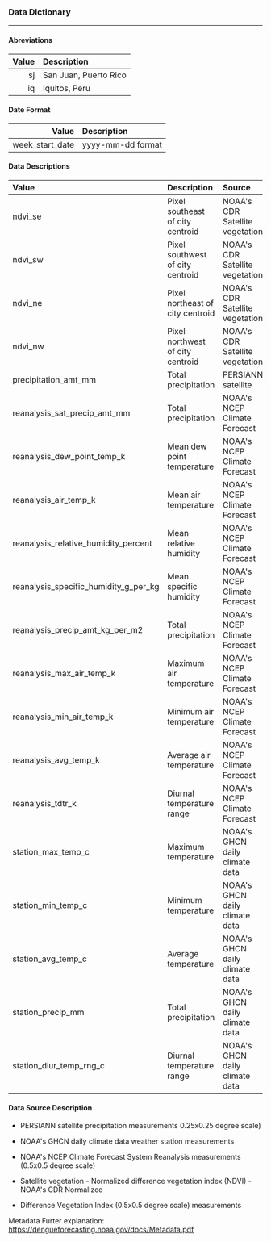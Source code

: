 ### Data Dictionary
--- 


#### Abreviations

|Value | Description|
|---:| :---| 
|sj | San Juan, Puerto Rico|
|iq | Iquitos, Peru|


#### Date Format
|Value | Description|
| ---:| :---| 
|week_start_date |  yyyy-mm-dd format|


#### Data Descriptions

|Value |Description|Source|
|:---|:---|:---|
|ndvi_se | Pixel southeast of city centroid| NOAA's CDR Satellite vegetation|
|ndvi_sw | Pixel southwest of city centroid|NOAA's CDR Satellite vegetation|
|ndvi_ne | Pixel northeast of city centroid|NOAA's CDR Satellite vegetation|
|ndvi_nw |Pixel northwest of city centroid|NOAA's CDR Satellite vegetation|
|precipitation_amt_mm | Total precipitation| PERSIANN satellite|
|reanalysis_sat_precip_amt_mm|Total precipitation|NOAA's NCEP Climate Forecast|
|reanalysis_dew_point_temp_k |Mean dew point temperature|NOAA's NCEP Climate Forecast|
|reanalysis_air_temp_k | Mean air temperature|NOAA's NCEP Climate Forecast|
|reanalysis_relative_humidity_percent |Mean relative humidity|NOAA's NCEP Climate Forecast|
|reanalysis_specific_humidity_g_per_kg| Mean specific humidity|NOAA's NCEP Climate Forecast|
|reanalysis_precip_amt_kg_per_m2 | Total precipitation|NOAA's NCEP Climate Forecast|
|reanalysis_max_air_temp_k | Maximum air temperature|NOAA's NCEP Climate Forecast|
|reanalysis_min_air_temp_k | Minimum air temperature|NOAA's NCEP Climate Forecast|
|reanalysis_avg_temp_k | Average air temperature|NOAA's NCEP Climate Forecast|
|reanalysis_tdtr_k | Diurnal temperature range|NOAA's NCEP Climate Forecast|
|station_max_temp_c |Maximum temperature|NOAA's GHCN daily climate data |
|station_min_temp_c | Minimum temperature|NOAA's GHCN daily climate data|
|station_avg_temp_c | Average temperature|NOAA's GHCN daily climate data|
|station_precip_mm | Total precipitation|NOAA's GHCN daily climate data|
|station_diur_temp_rng_c | Diurnal temperature range|NOAA's GHCN daily climate data|



#### Data Source Description

- PERSIANN satellite precipitation measurements 0.25x0.25 degree scale)

- NOAA's GHCN daily climate data weather station measurements

- NOAA's NCEP Climate Forecast System Reanalysis measurements (0.5x0.5 degree scale)

- Satellite vegetation - Normalized difference vegetation index (NDVI) - NOAA's CDR Normalized 

- Difference Vegetation Index (0.5x0.5 degree scale) measurements

Metadata Furter explanation: <https://dengueforecasting.noaa.gov/docs/Metadata.pdf>